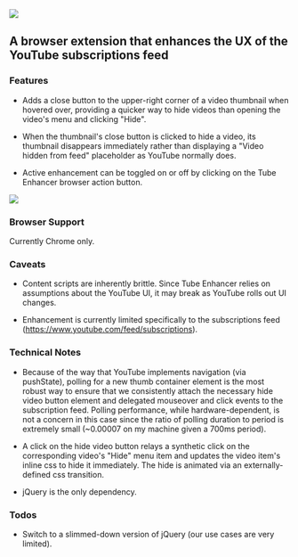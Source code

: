 <img src="http://hansifer.com/hosted-assets/tube-enhancer/github-title.png">
	
## A browser extension that enhances the UX of the YouTube subscriptions feed

### Features

- Adds a close button to the upper-right corner of a video thumbnail when hovered over, providing a quicker way to hide videos than opening the video's menu and clicking "Hide".

- When the thumbnail's close button is clicked to hide a video, its thumbnail disappears immediately rather than displaying a "Video hidden from feed" placeholder as YouTube normally does.

- Active enhancement can be toggled on or off by clicking on the Tube Enhancer browser action button.

<img src="http://hansifer.com/hosted-assets/tube-enhancer/thumb-Hover.png">

### Browser Support

Currently Chrome only.

### Caveats

- Content scripts are inherently brittle. Since Tube Enhancer relies on assumptions about the YouTube UI, it may break as YouTube rolls out UI changes.

- Enhancement is currently limited specifically to the subscriptions feed (https://www.youtube.com/feed/subscriptions).

### Technical Notes

- Because of the way that YouTube implements navigation (via pushState), polling for a new thumb container element is the most robust way to ensure that we consistently attach the necessary hide video button element and delegated mouseover and click events to the subscription feed. Polling performance, while hardware-dependent, is not a concern in this case since the ratio of polling duration to period is extremely small (~0.00007 on my machine given a 700ms period).

- A click on the hide video button relays a synthetic click on the corresponding video's "Hide" menu item and updates the video item's inline css to hide it immediately. The hide is animated via an externally-defined css transition.

- jQuery is the only dependency.

### Todos

- Switch to a slimmed-down version of jQuery (our use cases are very limited).
